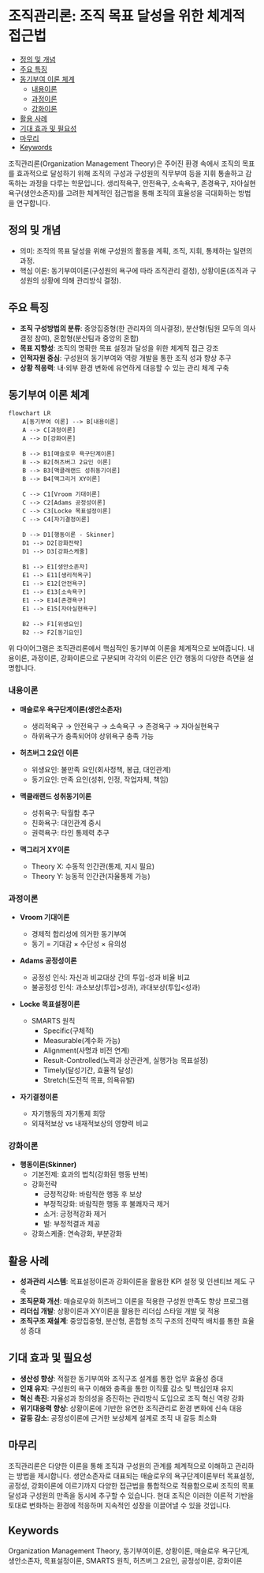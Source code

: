 # 조직관리론: 조직 목표 달성을 위한 체계적 접근법

<!-- mtoc-start -->

- [정의 및 개념](#정의-및-개념)
- [주요 특징](#주요-특징)
- [동기부여 이론 체계](#동기부여-이론-체계)
  - [내용이론](#내용이론)
  - [과정이론](#과정이론)
  - [강화이론](#강화이론)
- [활용 사례](#활용-사례)
- [기대 효과 및 필요성](#기대-효과-및-필요성)
- [마무리](#마무리)
- [Keywords](#keywords)

<!-- mtoc-end -->

조직관리론(Organization Management Theory)은 주어진 환경 속에서 조직의 목표를 효과적으로 달성하기 위해 조직의 구성과 구성원의 직무부여 등을 지휘 통솔하고 감독하는 과정을 다루는 학문입니다. 생리적욕구, 안전욕구, 소속욕구, 존경욕구, 자아실현욕구(생안소존자)를 고려한 체계적인 접근법을 통해 조직의 효율성을 극대화하는 방법을 연구합니다.

## 정의 및 개념

- 의미: 조직의 목표 달성을 위해 구성원의 활동을 계획, 조직, 지휘, 통제하는 일련의 과정.
- 핵심 이론: 동기부여이론(구성원의 욕구에 따라 조직관리 결정), 상황이론(조직과 구성원의 상황에 의해 관리방식 결정).

## 주요 특징

- **조직 구성방법의 분류**: 중앙집중형(한 관리자의 의사결정), 분산형(팀원 모두의 의사결정 참여), 혼합형(분산팀과 중앙의 혼합)
- **목표 지향성**: 조직의 명확한 목표 설정과 달성을 위한 체계적 접근 강조
- **인적자원 중심**: 구성원의 동기부여와 역량 개발을 통한 조직 성과 향상 추구
- **상황 적응력**: 내·외부 환경 변화에 유연하게 대응할 수 있는 관리 체계 구축

## 동기부여 이론 체계

```mermaid
flowchart LR
    A[동기부여 이론] --> B[내용이론]
    A --> C[과정이론]
    A --> D[강화이론]

    B --> B1[매슬로우 욕구단계이론]
    B --> B2[허츠버그 2요인 이론]
    B --> B3[맥클래랜드 성취동기이론]
    B --> B4[맥그리거 XY이론]

    C --> C1[Vroom 기대이론]
    C --> C2[Adams 공정성이론]
    C --> C3[Locke 목표설정이론]
    C --> C4[자기결정이론]

    D --> D1[행동이론 - Skinner]
    D1 --> D2[강화전략]
    D1 --> D3[강화스케줄]

    B1 --> E1[생안소존자]
    E1 --> E11[생리적욕구]
    E1 --> E12[안전욕구]
    E1 --> E13[소속욕구]
    E1 --> E14[존경욕구]
    E1 --> E15[자아실현욕구]

    B2 --> F1[위생요인]
    B2 --> F2[동기요인]
```

위 다이어그램은 조직관리론에서 핵심적인 동기부여 이론을 체계적으로 보여줍니다. 내용이론, 과정이론, 강화이론으로 구분되며 각각의 이론은 인간 행동의 다양한 측면을 설명합니다.

### 내용이론

- **매슬로우 욕구단계이론(생안소존자)**

  - 생리적욕구 → 안전욕구 → 소속욕구 → 존경욕구 → 자아실현욕구
  - 하위욕구가 충족되어야 상위욕구 충족 가능

- **허츠버그 2요인 이론**

  - 위생요인: 불만족 요인(회사정책, 봉급, 대인관계)
  - 동기요인: 만족 요인(성취, 인정, 작업자체, 책임)

- **맥클래랜드 성취동기이론**

  - 성취욕구: 탁월함 추구
  - 친화욕구: 대인관계 중시
  - 권력욕구: 타인 통제력 추구

- **맥그리거 XY이론**
  - Theory X: 수동적 인간관(통제, 지시 필요)
  - Theory Y: 능동적 인간관(자율통제 가능)

### 과정이론

- **Vroom 기대이론**

  - 경제적 합리성에 의거한 동기부여
  - 동기 = 기대감 × 수단성 × 유의성

- **Adams 공정성이론**

  - 공정성 인식: 자신과 비교대상 간의 투입-성과 비율 비교
  - 불공정성 인식: 과소보상(투입>성과), 과대보상(투입<성과)

- **Locke 목표설정이론**

  - SMARTS 원칙
    - Specific(구체적)
    - Measurable(계수화 가능)
    - Alignment(사명과 비전 연계)
    - Result-Controlled(노력과 상관관계, 실행가능 목표설정)
    - Timely(달성기간, 효율적 달성)
    - Stretch(도전적 목표, 의욕유발)

- **자기결정이론**
  - 자기행동의 자기통제 희망
  - 외재적보상 vs 내재적보상의 영향력 비교

### 강화이론

- **행동이론(Skinner)**
  - 기본전제: 효과의 법칙(강화된 행동 반복)
  - 강화전략
    - 긍정적강화: 바람직한 행동 후 보상
    - 부정적강화: 바람직한 행동 후 불쾌자극 제거
    - 소거: 긍정적강화 제거
    - 벌: 부정적결과 제공
  - 강화스케줄: 연속강화, 부분강화

## 활용 사례

- **성과관리 시스템**: 목표설정이론과 강화이론을 활용한 KPI 설정 및 인센티브 제도 구축
- **조직문화 개선**: 매슬로우와 허츠버그 이론을 적용한 구성원 만족도 향상 프로그램
- **리더십 개발**: 상황이론과 XY이론을 활용한 리더십 스타일 개발 및 적용
- **조직구조 재설계**: 중앙집중형, 분산형, 혼합형 조직 구조의 전략적 배치를 통한 효율성 증대

## 기대 효과 및 필요성

- **생산성 향상**: 적절한 동기부여와 조직구조 설계를 통한 업무 효율성 증대
- **인재 유지**: 구성원의 욕구 이해와 충족을 통한 이직률 감소 및 핵심인재 유지
- **혁신 촉진**: 자율성과 창의성을 증진하는 관리방식 도입으로 조직 혁신 역량 강화
- **위기대응력 향상**: 상황이론에 기반한 유연한 조직관리로 환경 변화에 신속 대응
- **갈등 감소**: 공정성이론에 근거한 보상체계 설계로 조직 내 갈등 최소화

## 마무리

조직관리론은 다양한 이론을 통해 조직과 구성원의 관계를 체계적으로 이해하고 관리하는 방법을 제시합니다. 생안소존자로 대표되는 매슬로우의 욕구단계이론부터 목표설정, 공정성, 강화이론에 이르기까지 다양한 접근법을 통합적으로 적용함으로써 조직의 목표 달성과 구성원의 만족을 동시에 추구할 수 있습니다. 현대 조직은 이러한 이론적 기반을 토대로 변화하는 환경에 적응하며 지속적인 성장을 이끌어낼 수 있을 것입니다.

## Keywords

Organization Management Theory, 동기부여이론, 상황이론, 매슬로우 욕구단계, 생안소존자, 목표설정이론, SMARTS 원칙, 허츠버그 2요인, 공정성이론, 강화이론
